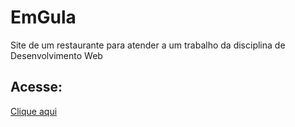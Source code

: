 
# EmGula

Site de um restaurante para atender a um trabalho da disciplina de Desenvolvimento Web

## Acesse: 

[Clique aqui](https://github.com/RonierLima/EmGula.git)
